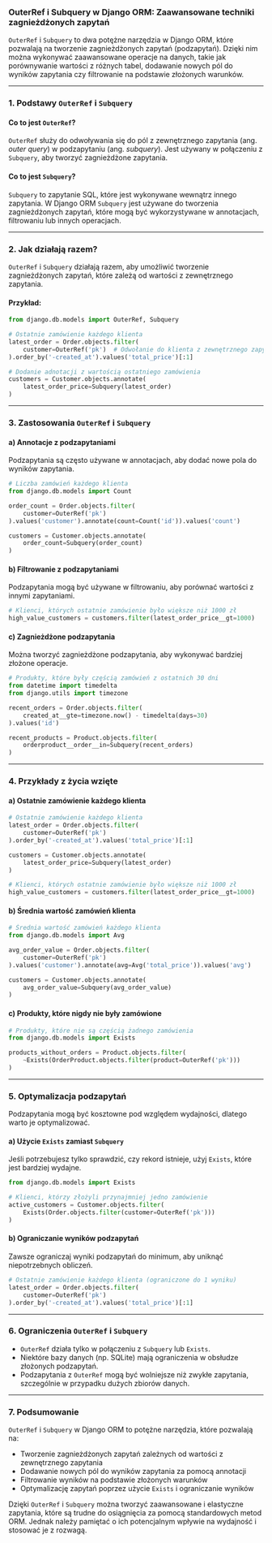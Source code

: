 ### **OuterRef i Subquery w Django ORM: Zaawansowane techniki zagnieżdżonych zapytań**

`OuterRef` i `Subquery` to dwa potężne narzędzia w Django ORM, które pozwalają na tworzenie zagnieżdżonych zapytań (podzapytań). Dzięki nim można wykonywać zaawansowane operacje na danych, takie jak porównywanie wartości z różnych tabel, dodawanie nowych pól do wyników zapytania czy filtrowanie na podstawie złożonych warunków.

---

### **1. Podstawy `OuterRef` i `Subquery`**

#### **Co to jest `OuterRef`?**
`OuterRef` służy do odwoływania się do pól z zewnętrznego zapytania (ang. _outer query_) w podzapytaniu (ang. _subquery_). Jest używany w połączeniu z `Subquery`, aby tworzyć zagnieżdżone zapytania.

#### **Co to jest `Subquery`?**
`Subquery` to zapytanie SQL, które jest wykonywane wewnątrz innego zapytania. W Django ORM `Subquery` jest używane do tworzenia zagnieżdżonych zapytań, które mogą być wykorzystywane w annotacjach, filtrowaniu lub innych operacjach.

---

### **2. Jak działają razem?**
`OuterRef` i `Subquery` działają razem, aby umożliwić tworzenie zagnieżdżonych zapytań, które zależą od wartości z zewnętrznego zapytania.

#### Przykład:
```python
from django.db.models import OuterRef, Subquery

# Ostatnie zamówienie każdego klienta
latest_order = Order.objects.filter(
    customer=OuterRef('pk')  # Odwołanie do klienta z zewnętrznego zapytania
).order_by('-created_at').values('total_price')[:1]

# Dodanie adnotacji z wartością ostatniego zamówienia
customers = Customer.objects.annotate(
    latest_order_price=Subquery(latest_order)
)
```

---

### **3. Zastosowania `OuterRef` i `Subquery`**

#### a) Annotacje z podzapytaniami
Podzapytania są często używane w annotacjach, aby dodać nowe pola do wyników zapytania.

```python
# Liczba zamówień każdego klienta
from django.db.models import Count

order_count = Order.objects.filter(
    customer=OuterRef('pk')
).values('customer').annotate(count=Count('id')).values('count')

customers = Customer.objects.annotate(
    order_count=Subquery(order_count)
)
```

#### b) Filtrowanie z podzapytaniami
Podzapytania mogą być używane w filtrowaniu, aby porównać wartości z innymi zapytaniami.

```python
# Klienci, których ostatnie zamówienie było większe niż 1000 zł
high_value_customers = customers.filter(latest_order_price__gt=1000)
```

#### c) Zagnieżdżone podzapytania
Można tworzyć zagnieżdżone podzapytania, aby wykonywać bardziej złożone operacje.

```python
# Produkty, które były częścią zamówień z ostatnich 30 dni
from datetime import timedelta
from django.utils import timezone

recent_orders = Order.objects.filter(
    created_at__gte=timezone.now() - timedelta(days=30)
).values('id')

recent_products = Product.objects.filter(
    orderproduct__order__in=Subquery(recent_orders)
)
```

---

### **4. Przykłady z życia wzięte**

#### a) Ostatnie zamówienie każdego klienta
```python
# Ostatnie zamówienie każdego klienta
latest_order = Order.objects.filter(
    customer=OuterRef('pk')
).order_by('-created_at').values('total_price')[:1]

customers = Customer.objects.annotate(
    latest_order_price=Subquery(latest_order)
)

# Klienci, których ostatnie zamówienie było większe niż 1000 zł
high_value_customers = customers.filter(latest_order_price__gt=1000)
```

#### b) Średnia wartość zamówień klienta
```python
# Średnia wartość zamówień każdego klienta
from django.db.models import Avg

avg_order_value = Order.objects.filter(
    customer=OuterRef('pk')
).values('customer').annotate(avg=Avg('total_price')).values('avg')

customers = Customer.objects.annotate(
    avg_order_value=Subquery(avg_order_value)
)
```

#### c) Produkty, które nigdy nie były zamówione
```python
# Produkty, które nie są częścią żadnego zamówienia
from django.db.models import Exists

products_without_orders = Product.objects.filter(
    ~Exists(OrderProduct.objects.filter(product=OuterRef('pk')))
)
```

---

### **5. Optymalizacja podzapytań**
Podzapytania mogą być kosztowne pod względem wydajności, dlatego warto je optymalizować.

#### a) Użycie `Exists` zamiast `Subquery`
Jeśli potrzebujesz tylko sprawdzić, czy rekord istnieje, użyj `Exists`, które jest bardziej wydajne.

```python
from django.db.models import Exists

# Klienci, którzy złożyli przynajmniej jedno zamówienie
active_customers = Customer.objects.filter(
    Exists(Order.objects.filter(customer=OuterRef('pk')))
)
```

#### b) Ograniczanie wyników podzapytań
Zawsze ograniczaj wyniki podzapytań do minimum, aby uniknąć niepotrzebnych obliczeń.

```python
# Ostatnie zamówienie każdego klienta (ograniczone do 1 wyniku)
latest_order = Order.objects.filter(
    customer=OuterRef('pk')
).order_by('-created_at').values('total_price')[:1]
```

---

### **6. Ograniczenia `OuterRef` i `Subquery`**
- `OuterRef` działa tylko w połączeniu z `Subquery` lub `Exists`.
- Niektóre bazy danych (np. SQLite) mają ograniczenia w obsłudze złożonych podzapytań.
- Podzapytania z `OuterRef` mogą być wolniejsze niż zwykłe zapytania, szczególnie w przypadku dużych zbiorów danych.

---

### **7. Podsumowanie**
`OuterRef` i `Subquery` w Django ORM to potężne narzędzia, które pozwalają na:
- Tworzenie zagnieżdżonych zapytań zależnych od wartości z zewnętrznego zapytania
- Dodawanie nowych pól do wyników zapytania za pomocą annotacji
- Filtrowanie wyników na podstawie złożonych warunków
- Optymalizację zapytań poprzez użycie `Exists` i ograniczanie wyników

Dzięki `OuterRef` i `Subquery` można tworzyć zaawansowane i elastyczne zapytania, które są trudne do osiągnięcia za pomocą standardowych metod ORM. Jednak należy pamiętać o ich potencjalnym wpływie na wydajność i stosować je z rozwagą.